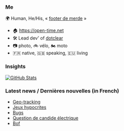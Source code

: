 ### Me

🌍 Human, He/His, « [footer de merde](https://open-time.net/post/2013/07/17/La-veritable-histoire-du-Footer-de-merde-) » 
* 🏠 https://open-time.net 
* 🛠️ Lead dev' of [dotclear](https://git.dotclear.org/dev/dotclear)
* 📷 photo, 🚲 vélo, 🏍️ moto 
* 🇫🇷 native, 🇬🇧 speaking, 🇪🇺 living

### Insights

[![GitHub Stats](https://github-readme-stats-sigma-five.vercel.app/api?username=franck-paul)](https://github.com/franck-paul)

### Latest news / Dernières nouvelles (in French)

<!-- BLOG-POST-LIST:START -->
- [Geo-tracking](https://open-time.net/post/2024/08/27/Geo-tracking)
- [Jeux hypocrites](https://open-time.net/post/2024/08/26/Jeux-hypocrites)
- [Bugs](https://open-time.net/post/2024/08/25/Bugs)
- [Question de candide électrique](https://open-time.net/post/2024/08/24/Question-de-candide-electrique)
- [Bof](https://open-time.net/post/2024/08/23/Bof)
<!-- BLOG-POST-LIST:END -->

